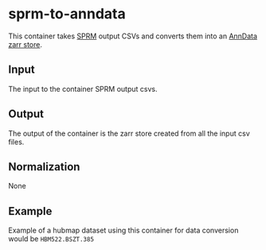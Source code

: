 # sprm-to-anndata

This container takes [SPRM](https://docs.google.com/document/d/1c7UR0Pe1newpVhQY2HEFkfV8O7GAj9Vk4XnuSiSnDeY/edit) output CSVs and converts them into an [AnnData zarr store](https://anndata.readthedocs.io/en/latest/anndata.AnnData.write_zarr.html#anndata.AnnData.write_zarr).


## Input
The input to the container SPRM output csvs.


## Output
The output of the container is the zarr store created from all the input csv files.
 

## Normalization
None

## Example
Example of a hubmap dataset using this container for data conversion would be `HBM522.BSZT.385` 